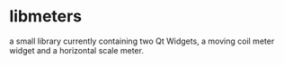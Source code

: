 libmeters
=========

a small library currently containing two Qt Widgets, a moving coil meter widget and a horizontal scale meter.
